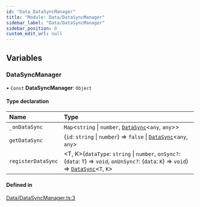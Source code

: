 ```yaml
---
id: "Data_DataSyncManager"
title: "Module: Data/DataSyncManager"
sidebar_label: "Data/DataSyncManager"
sidebar_position: 0
custom_edit_url: null
---
```


## Variables

### DataSyncManager

• `Const` **DataSyncManager**: `Object`

#### Type declaration

| Name | Type |
| :------ | :------ |
| `_onDataSync` | `Map`\<`string` \| `number`, [`DataSync`](../classes/Data_DataSync.DataSync.md)\<`any`, `any`\>\> |
| `getDataSync` | (`id`: `string` \| `number`) => ``false`` \| [`DataSync`](../classes/Data_DataSync.DataSync.md)\<`any`, `any`\> |
| `registerDataSync` | \<T, K\>(`dataType`: `string` \| `number`, `onSync?`: (`data`: `T`) => `void`, `onUnSync?`: (`data`: `K`) => `void`) => [`DataSync`](../classes/Data_DataSync.DataSync.md)\<`T`, `K`\> |

#### Defined in

[Data/DataSyncManager.ts:3](https://github.com/lucasdamianjohnson/DivineVoxelEngine/blob/596fa7391478620ed460dfb4856ff0a763b91c49/divinestar/threads/src/Data/DataSyncManager.ts#L3)
